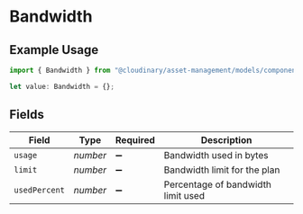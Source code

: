 # Bandwidth

## Example Usage

```typescript
import { Bandwidth } from "@cloudinary/asset-management/models/components";

let value: Bandwidth = {};
```

## Fields

| Field                              | Type                               | Required                           | Description                        |
| ---------------------------------- | ---------------------------------- | ---------------------------------- | ---------------------------------- |
| `usage`                            | *number*                           | :heavy_minus_sign:                 | Bandwidth used in bytes            |
| `limit`                            | *number*                           | :heavy_minus_sign:                 | Bandwidth limit for the plan       |
| `usedPercent`                      | *number*                           | :heavy_minus_sign:                 | Percentage of bandwidth limit used |
